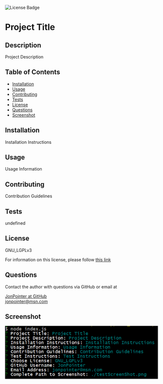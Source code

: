![License Badge](https://img.shields.io/badge/License-GNU_LGPLv3-blue)
# Project Title
## Description
Project Description
## Table of Contents
- [Installation](#installation)
- [Usage](#usage)
- [Contributing](#contributing)
- [Tests](#tests)
- [License](#license)
- [Questions](#questions)
- [Screenshot](#screenshot)
## Installation
Installation Instructions
## Usage
Usage Information
## Contributing
Contribution Guidelines
## Tests
undefined
## License
GNU_LGPLv3

For information on this license, please follow [this link](https://choosealicense.com/licenses/lgpl-3.0/)
## Questions
Contact the author with questions via GitHub or email at

[JonPointer at GitHub](https://github.com/JonPointer)<br>jonpointer@msn.com
## Screenshot
![Screenshot](./testScreenShot.png)